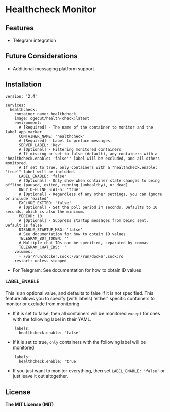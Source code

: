 # Healthcheck Monitor

## Features

- Telegram integration

## Future Considerations

- Additional messaging platform support

## Installation

```ya
version: '2.4'

services:
  healthcheck:
    container_name: healthcheck
    image: ogecut/health-check:latest
    environment:
      # [Required] - The name of the container to monitor and the label app marker
      CONTAINER_NAME: 'healthcheck'
      # [Required] - Label to preface messages.
      SERVER_LABEL: 'Dev'
      # [Optional] - Filtering monitored containers
      # If missing or set to false (default), any containers with a "healthcheck.enable: 'false'" label will be excluded, and all others monitored.
      # If set to true, only containers with a "healthcheck.enable: 'true'" label will be included.
      LABEL_ENABLE: 'false'
      # [Optional] - Only show when container state changes to being offline (paused, exited, running (unhealthy), or dead)
      ONLY_OFFLINE_STATES: 'true'
      # [Optional] - Regardless of any other settings, you can ignore or include 'exited'
      EXCLUDE_EXITED: 'false'
      # [Optional] - Set the poll period in seconds. Defaults to 10 seconds, which is also the minimum.
      PERIOD: 10
      # [Optional] - Suppress startup messages from being sent. Default is false
      DISABLE_STARTUP_MSG: 'false'
      # See documentation for how to obtain ID values
      TELEGRAM_BOT_TOKEN: ''
      # Multiple chat IDs can be specified, separated by commas
      TELEGRAM_CHAT_IDS: ''
    volumes:
      - /var/run/docker.sock:/var/run/docker.sock:ro
    restart: unless-stopped
```

- For Telegram: See documentation for how to obtain ID values

#### LABEL_ENABLE

This is an optional value, and defaults to false if it is not specified. This feature allows you to specify (with labels) 'either'
specific containers to monitor or exclude from monitoring.

- If it is set to false, then all containers will be monitored `except` for ones with the following label in their YAML.

```ya
    labels:
      healthcheck.enable: 'false'
```

- If it is set to true, `only` containers with the following label will be monitored

```ya
    labels:
      healthcheck.enable: 'true'
```

- If you just want to monitor everything, then set `LABEL_ENABLE: 'false'` or just leave it out altogether.

## License

**The MIT License (MIT)**

